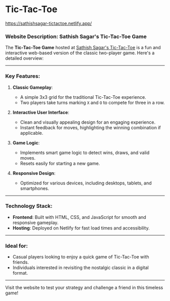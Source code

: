 # Tic-Tac-Toe
https://sathishsagar-tictactoe.netlify.app/


### Website Description: Sathish Sagar's Tic-Tac-Toe Game

The **Tic-Tac-Toe Game** hosted at [Sathish Sagar's Tic-Tac-Toe](https://sathishsagar-tictactoe.netlify.app/) is a fun and interactive web-based version of the classic two-player game. Here's a detailed overview:

---

### Key Features:

1. **Classic Gameplay**:
   - A simple 3x3 grid for the traditional Tic-Tac-Toe experience.
   - Two players take turns marking `X` and `O` to compete for three in a row.

2. **Interactive User Interface**:
   - Clean and visually appealing design for an engaging experience.
   - Instant feedback for moves, highlighting the winning combination if applicable.

3. **Game Logic**:
   - Implements smart game logic to detect wins, draws, and valid moves.
   - Resets easily for starting a new game.

4. **Responsive Design**:
   - Optimized for various devices, including desktops, tablets, and smartphones.

---

### Technology Stack:
- **Frontend**: Built with HTML, CSS, and JavaScript for smooth and responsive gameplay.
- **Hosting**: Deployed on Netlify for fast load times and accessibility.

---

### Ideal for:
- Casual players looking to enjoy a quick game of Tic-Tac-Toe with friends.
- Individuals interested in revisiting the nostalgic classic in a digital format.

---

Visit the website to test your strategy and challenge a friend in this timeless game!

